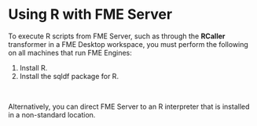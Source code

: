 # Using R with FME Server #

To execute R scripts from FME Server, such as through the **RCaller** transformer in a FME Desktop workspace, you must perform the following on all machines that run FME Engines:
	
1. Install R.
2. Install the sqldf package for R.
<br>


Alternatively, you can direct FME Server to an R interpreter that is installed in a non-standard location.
